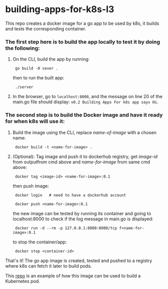 # building-apps-for-k8s-l3
This repo creates a docker image for a go app to be used by k8s, it builds and tests the corresponding container.

### The first step here is to build the app locally to test it by doing the following:

1. On the CLI, build the app by running:

		go build -0 sever .

	then to run the built app:

		./server

2. In the browser, go to `localhost:8000`, and the message on line 20 of the main.go file should display: `v0.2 Building Apps For k8s app says Hi`.


### The second step is to build the Docker image and have it ready for when k8s will use it:

1. Build the image using the CLI, replace *name-of-image* with a chosen name:

		docker build -t <name-for-image> .

2. (Optional): Tag image and push it to dockerhub registry, get *image-id* from outputfrom cmd above and *name-for-image* from same cmd above:

		docker tag <image-id> <name-for-image>:0.1

	then push image:

		docker login   # need to have a dockerhub account

		docker push <name-for-image>:0.1

	the new image can be tested by running its container and going to localhost:8000 to check if the log message in main.go is displayed:

		docker run -d --rm -p 127.0.0.1:8000:8000/tcp f<name-for-image>:0.1

	to stop the container/app:

		docker stop <container-id>

That's it! The go app image is created, tested and pushed to a registry where k8s can fetch it later to build pods.

This [repo](https://github.com/Fabr1ce/building-apps-for-k8s-l4-using-Kind) is an example of how this image can be used to build a Kubernetes pod.
